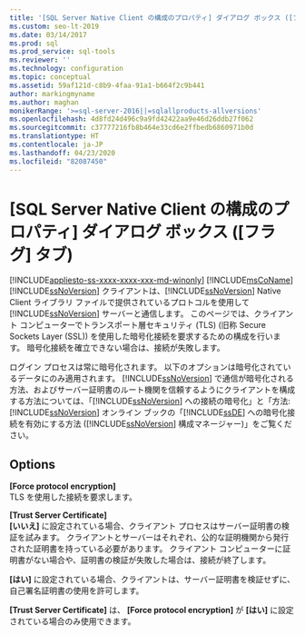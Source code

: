 ```yaml
---
title: '[SQL Server Native Client の構成のプロパティ] ダイアログ ボックス ([フラグ] タブ)'
ms.custom: seo-lt-2019
ms.date: 03/14/2017
ms.prod: sql
ms.prod_service: sql-tools
ms.reviewer: ''
ms.technology: configuration
ms.topic: conceptual
ms.assetid: 59af121d-c8b9-4faa-91a1-b664f2c9b441
author: markingmyname
ms.author: maghan
monikerRange: '>=sql-server-2016||=sqlallproducts-allversions'
ms.openlocfilehash: 4d8fd24d496c9a9fd42422aa9e46d26ddb27f062
ms.sourcegitcommit: c37777216fb8b464e33cd6e2ffbedb6860971b0d
ms.translationtype: HT
ms.contentlocale: ja-JP
ms.lasthandoff: 04/23/2020
ms.locfileid: "82087450"
---
```

# <a name="sql-server-native-client-configuration-properties-flags-tab"></a>[SQL Server Native Client の構成のプロパティ] ダイアログ ボックス ([フラグ] タブ)
[!INCLUDE[appliesto-ss-xxxx-xxxx-xxx-md-winonly](../../includes/appliesto-ss-xxxx-xxxx-xxx-md-winonly.md)]
  [!INCLUDE[msCoName](../../includes/msconame-md.md)] [!INCLUDE[ssNoVersion](../../includes/ssnoversion-md.md)] クライアントは、[!INCLUDE[ssNoVersion](../../includes/ssnoversion-md.md)] Native Client ライブラリ ファイルで提供されているプロトコルを使用して [!INCLUDE[ssNoVersion](../../includes/ssnoversion-md.md)] サーバーと通信します。 このページでは、クライアント コンピューターでトランスポート層セキュリティ (TLS) (旧称 Secure Sockets Layer (SSL)) を使用した暗号化接続を要求するための構成を行います。 暗号化接続を確立できない場合は、接続が失敗します。  
  
 ログイン プロセスは常に暗号化されます。 以下のオプションは暗号化されているデータにのみ適用されます。 [!INCLUDE[ssNoVersion](../../includes/ssnoversion-md.md)] で通信が暗号化される方法、およびサーバー証明書のルート機関を信頼するようにクライアントを構成する方法については、「[!INCLUDE[ssNoVersion](../../includes/ssnoversion-md.md)] への接続の暗号化」と「方法: [!INCLUDE[ssNoVersion](../../includes/ssnoversion-md.md)] オンライン ブックの「[!INCLUDE[ssDE](../../includes/ssde-md.md)] への暗号化接続を有効にする方法 ([!INCLUDE[ssNoVersion](../../includes/ssnoversion-md.md)] 構成マネージャー)」をご覧ください。  
  
## <a name="options"></a>Options  
 **[Force protocol encryption]**  
 TLS を使用した接続を要求します。  
  
 **[Trust Server Certificate]**  
 **[いいえ]** に設定されている場合、クライアント プロセスはサーバー証明書の検証を試みます。 クライアントとサーバーはそれぞれ、公的な証明機関から発行された証明書を持っている必要があります。 クライアント コンピューターに証明書がない場合や、証明書の検証が失敗した場合は、接続が終了します。  
  
 **[はい]** に設定されている場合、クライアントは、サーバー証明書を検証せずに、自己署名証明書の使用を許可します。  
  
 **[Trust Server Certificate]** は、 **[Force protocol encryption]** が **[はい]** に設定されている場合のみ使用できます。  
  
  
